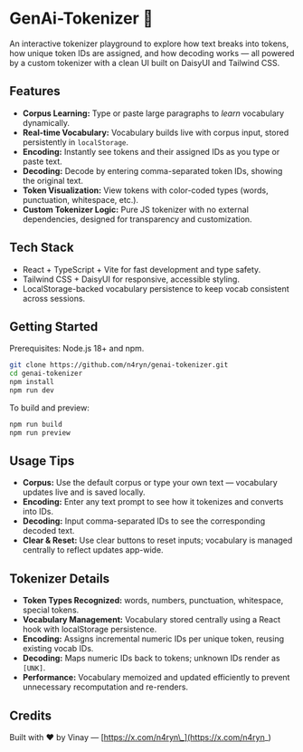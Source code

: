 # GenAi-Tokenizer 🧠

An interactive tokenizer playground to explore how text breaks into tokens, how unique token IDs are assigned, and how decoding works — all powered by a custom tokenizer with a clean UI built on DaisyUI and Tailwind CSS.

## Features

- **Corpus Learning:** Type or paste large paragraphs to _learn_ vocabulary dynamically.
- **Real-time Vocabulary:** Vocabulary builds live with corpus input, stored persistently in `localStorage`.
- **Encoding:** Instantly see tokens and their assigned IDs as you type or paste text.
- **Decoding:** Decode by entering comma-separated token IDs, showing the original text.
- **Token Visualization:** View tokens with color-coded types (words, punctuation, whitespace, etc.).
- **Custom Tokenizer Logic:** Pure JS tokenizer with no external dependencies, designed for transparency and customization.

## Tech Stack

- React + TypeScript + Vite for fast development and type safety.
- Tailwind CSS + DaisyUI for responsive, accessible styling.
- LocalStorage-backed vocabulary persistence to keep vocab consistent across sessions.

## Getting Started

Prerequisites: Node.js 18+ and npm.

```bash
git clone https://github.com/n4ryn/genai-tokenizer.git
cd genai-tokenizer
npm install
npm run dev
```

To build and preview:

```bash
npm run build
npm run preview
```

## Usage Tips

- **Corpus:** Use the default corpus or type your own text — vocabulary updates live and is saved locally.
- **Encoding:** Enter any text prompt to see how it tokenizes and converts into IDs.
- **Decoding:** Input comma-separated IDs to see the corresponding decoded text.
- **Clear & Reset:** Use clear buttons to reset inputs; vocabulary is managed centrally to reflect updates app-wide.

## Tokenizer Details

- **Token Types Recognized:** words, numbers, punctuation, whitespace, special tokens.
- **Vocabulary Management:** Vocabulary stored centrally using a React hook with localStorage persistence.
- **Encoding:** Assigns incremental numeric IDs per unique token, reusing existing vocab IDs.
- **Decoding:** Maps numeric IDs back to tokens; unknown IDs render as `[UNK]`.
- **Performance:** Vocabulary memoized and updated efficiently to prevent unnecessary recomputation and re-renders.

## Credits

Built with ❤️ by Vinay — [https://x.com/n4ryn\_](https://x.com/n4ryn_)
